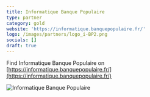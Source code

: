 ```yaml
---
title: Informatique Banque Populaire
type: partner
category: gold
website: 'https://informatique.banquepopulaire.fr/'
logo: /images/partners/logo_i-BP2.png
socials: []
draft: true
---
```


Find Informatique Banque Populaire on [https://informatique.banquepopulaire.fr/](https://informatique.banquepopulaire.fr/)

![Informatique Banque Populaire](/images/partners/logo_i-BP2.png)
